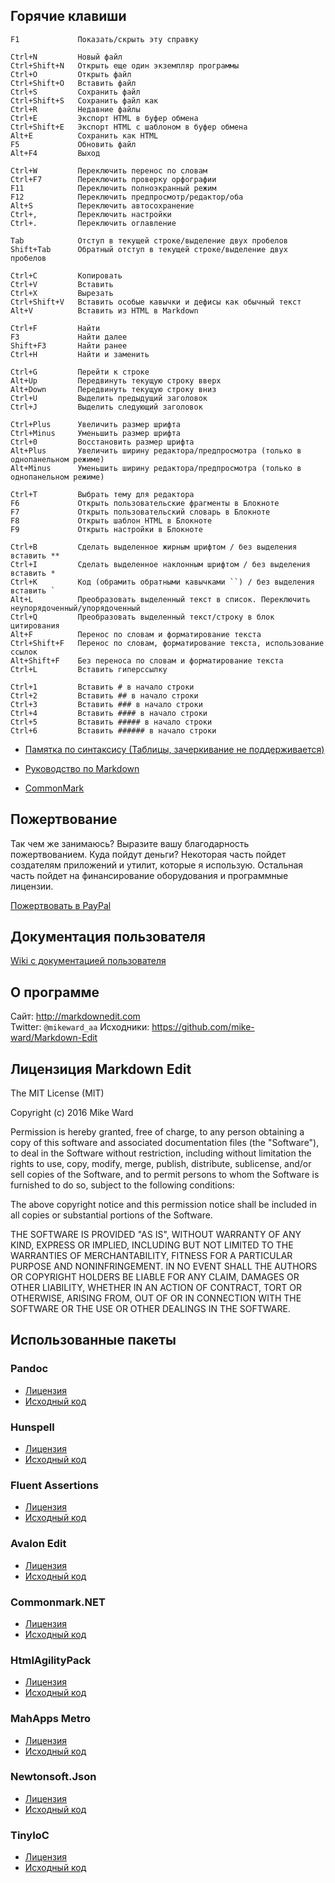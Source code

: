 Горячие клавиши
---------------

    F1             Показать/скрыть эту справку

    Ctrl+N         Новый файл
    Ctrl+Shift+N   Открыть еще один экземпляр программы
    Ctrl+O         Открыть файл
    Ctrl+Shift+O   Вставить файл
    Ctrl+S         Сохранить файл
    Ctrl+Shift+S   Сохранить файл как
    Ctrl+R         Недавние файлы
    Ctrl+E         Экспорт HTML в буфер обмена
    Ctrl+Shift+E   Экспорт HTML с шаблоном в буфер обмена
    Alt+E          Сохранить как HTML
    F5             Обновить файл
    Alt+F4         Выход

    Ctrl+W         Переключить перенос по словам
    Ctrl+F7        Переключить проверку орфографии
    F11            Переключить полноэкранный режим
    F12            Переключить предпросмотр/редактор/оба
    Alt+S          Переключить автосохранение
    Ctrl+,         Переключить настройки
    Ctrl+.         Переключить оглавление

    Tab            Отступ в текущей строке/выделение двух пробелов
    Shift+Tab      Обратный отступ в текущей строке/выделение двух пробелов

    Ctrl+C         Копировать
    Ctrl+V         Вставить
    Ctrl+X         Вырезать
    Ctrl+Shift+V   Вставить особые кавычки и дефисы как обычный текст
    Alt+V          Вставить из HTML в Markdown

    Ctrl+F         Найти
    F3             Найти далее
    Shift+F3       Найти ранее
    Ctrl+H         Найти и заменить

    Ctrl+G         Перейти к строке
    Alt+Up         Передвинуть текущую строку вверх
    Alt+Down       Передвинуть текущую строку вниз
    Ctrl+U         Выделить предыдущий заголовок
    Ctrl+J         Выделить следующий заголовок

    Ctrl+Plus      Увеличить размер шрифта
    Ctrl+Minus     Уменьшить размер шрифта
    Ctrl+0         Восстановить размер шрифта
    Alt+Plus       Увеличить ширину редактора/предпросмотра (только в однопанельном режиме)
    Alt+Minus      Уменьшить ширину редактора/предпросмотра (только в однопанельном режиме)

    Ctrl+T         Выбрать тему для редактора
    F6             Открыть пользовательские фрагменты в Блокноте
    F7             Открыть пользовательский словарь в Блокноте
    F8             Открыть шаблон HTML в Блокноте
    F9             Открыть настройки в Блокноте

    Ctrl+B         Сделать выделенное жирным шрифтом / без выделения вставить **
    Ctrl+I         Сделать выделенное наклонным шрифтом / без выделения вставить *
    Ctrl+K         Код (обрамить обратными кавычками ``) / без выделения вставить `
    Alt+L          Преобразовать выделенный текст в список. Переключить неупорядоченный/упорядоченный
    Ctrl+Q         Преобразовать выделенный текст/строку в блок цитирования
    Alt+F          Перенос по словам и форматирование текста
    Ctrl+Shift+F   Перенос по словам, форматирование текста, использование ссылок
    Alt+Shift+F    Без переноса по словам и форматирование текста
    Ctrl+L         Вставить гиперссылку

    Ctrl+1         Вставить # в начало строки
    Ctrl+2         Вставить ## в начало строки
    Ctrl+3         Вставить ### в начало строки
    Ctrl+4         Вставить #### в начало строки
    Ctrl+5         Вставить ##### в начало строки
    Ctrl+6         Вставить ###### в начало строки

-   [Памятка по синтаксису (Таблицы, зачеркивание
    не поддерживается)](https://github.com/adam-p/markdown-here/wiki/Markdown-Cheatsheet)

-   [Руководство по Markdown](http://markdowntutorial.com/)

-   [CommonMark](http://commonmark.org)

Пожертвование
-------------

Так чем же занимаюсь? Выразите вашу благодарность пожертвованием. Куда
пойдут деньги? Некоторая часть пойдет создателям приложений и утилит,
которые я использую. Остальная часть пойдет на финансирование
оборудования и программные лицензии.

[Пожертвовать в PayPal](http://mike-ward.net/donate)

Документация пользователя
-------------------------

[Wiki с документацией
пользователя](https://github.com/mike-ward/Markdown-Edit/wiki)

О программе
-----------

Сайт: <http://markdownedit.com>  
Twitter: `@mikeward_aa` Исходники:
<https://github.com/mike-ward/Markdown-Edit>

Лицензиция Markdown Edit
------------------------

The MIT License (MIT)

Copyright (c) 2016 Mike Ward

Permission is hereby granted, free of charge, to any person obtaining a
copy of this software and associated documentation files (the
"Software"), to deal in the Software without restriction, including
without limitation the rights to use, copy, modify, merge, publish,
distribute, sublicense, and/or sell copies of the Software, and to
permit persons to whom the Software is furnished to do so, subject to
the following conditions:

The above copyright notice and this permission notice shall be included
in all copies or substantial portions of the Software.

THE SOFTWARE IS PROVIDED "AS IS", WITHOUT WARRANTY OF ANY KIND, EXPRESS
OR IMPLIED, INCLUDING BUT NOT LIMITED TO THE WARRANTIES OF
MERCHANTABILITY, FITNESS FOR A PARTICULAR PURPOSE AND NONINFRINGEMENT.
IN NO EVENT SHALL THE AUTHORS OR COPYRIGHT HOLDERS BE LIABLE FOR ANY
CLAIM, DAMAGES OR OTHER LIABILITY, WHETHER IN AN ACTION OF CONTRACT,
TORT OR OTHERWISE, ARISING FROM, OUT OF OR IN CONNECTION WITH THE
SOFTWARE OR THE USE OR OTHER DEALINGS IN THE SOFTWARE.

Использованные пакеты
---------------------

### Pandoc

-   [Лицензия](https://github.com/jgm/pandoc/blob/master/COPYING)
-   [Исходный код](https://github.com/jgm/pandoc)

### Hunspell

-   [Лицензия](http://sourceforge.net/directory/license:lgpl/)
-   [Исходный код](http://sourceforge.net/projects/hunspell/)

### Fluent Assertions

-   [Лицензия](https://github.com/dennisdoomen/fluentassertions/blob/develop/LICENSE)
-   [Исходный код](https://github.com/dennisdoomen/fluentassertions)

### Avalon Edit

-   [Лицензия](http://opensource.org/licenses/MIT)
-   [Исходный код](https://github.com/icsharpcode/AvalonEdit)

### Commonmark.NET

-   [Лицензия](https://github.com/Knagis/CommonMark.NET/blob/master/LICENSE.md)
-   [Исходный код](https://github.com/Knagis/CommonMark.NET)

### HtmlAgilityPack

-   [Лицензия](https://htmlagilitypack.codeplex.com/license)
-   [Исходный код](https://htmlagilitypack.codeplex.com/)

### MahApps Metro

-   [Лицензия](http://opensource.org/licenses/MS-PL)
-   [Исходный код](https://github.com/MahApps/MahApps.Metro)

### Newtonsoft.Json

-   [Лицензия](https://github.com/JamesNK/Newtonsoft.Json/blob/master/LICENSE.md)
-   [Исходный код](https://github.com/JamesNK/Newtonsoft.Json)

### TinyIoC

-   [Лицензия](https://github.com/grumpydev/TinyIoC/blob/master/licence.txt)
-   [Исходный код](https://github.com/grumpydev/TinyIoC)

